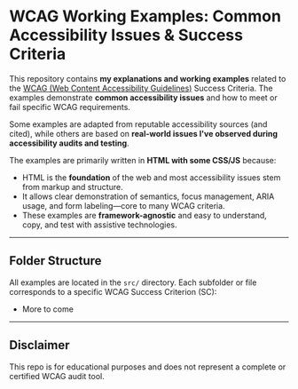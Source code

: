 # WCAG Working Examples: Common Accessibility Issues & Success Criteria

This repository contains **my explanations and working examples** related to the [WCAG (Web Content Accessibility Guidelines)](https://www.w3.org/WAI/standards-guidelines/wcag/) Success Criteria. The examples demonstrate **common accessibility issues** and how to meet or fail specific WCAG requirements.

Some examples are adapted from reputable accessibility sources (and cited), while others are based on **real-world issues I've observed during accessibility audits and testing**.

The examples are primarily written in **HTML with some CSS/JS** because:
- HTML is the **foundation** of the web and most accessibility issues stem from markup and structure.
- It allows clear demonstration of semantics, focus management, ARIA usage, and form labeling—core to many WCAG criteria.
- These examples are **framework-agnostic** and easy to understand, copy, and test with assistive technologies.

---

## Folder Structure

All examples are located in the `src/` directory. Each subfolder or file corresponds to a specific WCAG Success Criterion (SC):

- More to come 

---

## Disclaimer

This repo is for educational purposes and does not represent a complete or certified WCAG audit tool.
